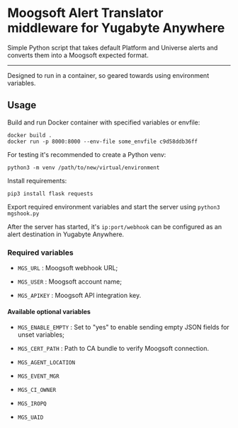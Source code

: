 # Moogsoft Alert Translator middleware for Yugabyte Anywhere

Simple Python script that takes default Platform and Universe alerts and converts them into a Moogsoft expected format.

---
Designed to run in a container, so geared towards using environment variables.

## Usage

Build and run Docker container with specified variables or envfile:
```
docker build .
docker run -p 8000:8000 --env-file some_envfile c9d58ddb36ff
```

For testing it's recommended to create a Python venv:
```
python3 -m venv /path/to/new/virtual/environment
```
Install requirements:
```
pip3 install flask requests
```
Export required environment variables and start the server using `python3 mgshook.py`

After the server has started, it's `ip:port/webhook` can be configured as an alert destination in Yugabyte Anywhere.

### Required variables

 - `MGS_URL` :               Moogsoft webhook URL;

 - `MGS_USER` :              Moogsoft account name;

 - `MGS_APIKEY` :            Moogsoft API integration key.


#### Available optional variables

- `MGS_ENABLE_EMPTY` :      Set to "yes" to enable sending empty JSON fields for unset variables;

- `MGS_CERT_PATH` :         Path to CA bundle to verify Moogsoft connection.

- `MGS_AGENT_LOCATION`

- `MGS_EVENT_MGR`

- `MGS_CI_OWNER`            

- `MGS_IROPQ`

- `MGS_UAID`
